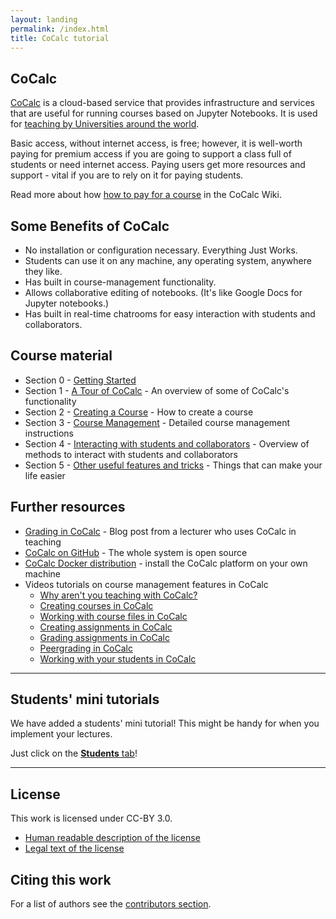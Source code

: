 ```yaml
---
layout: landing
permalink: /index.html
title: CoCalc tutorial 
---
```


## CoCalc

[CoCalc](https://cocalc.com/) is a cloud-based service that provides infrastructure and services that are useful for running courses based on Jupyter Notebooks.
It is used for [teaching by Universities around the world](https://github.com/sagemathinc/cocalc/wiki/Teaching).

Basic access, without internet access, is free; however, it is well-worth paying for premium access if you are going to support a class full of students or need internet access.
Paying users get more resources and support - vital if you are to rely on it for paying students.

Read more about how [how to pay for a course](https://github.com/sagemathinc/cocalc/wiki/prof-pay) in the CoCalc Wiki.

## Some Benefits of CoCalc

* No installation or configuration necessary. Everything Just Works.
* Students can use it on any machine, any operating system, anywhere they like.
* Has built in course-management functionality.
* Allows collaborative editing of notebooks. (It's like Google Docs for Jupyter notebooks.)
* Has built in real-time chatrooms for easy interaction with students and collaborators.

## Course material

* Section 0 - [Getting Started](./getting_started/getting_started.html)
* Section 1 - [A Tour of CoCalc](./functionality/functionality.html) - An overview of some of CoCalc's functionality
* Section 2 - [Creating a Course](./creating_a_course/creating_course.html) - How to create a course
* Section 3 - [Course Management](./course_management/course_management.html) - Detailed course management instructions
* Section 4 - [Interacting with students and collaborators](./interactions/interactions.html) - Overview of methods to interact with students and collaborators
* Section 5 - [Other useful features and tricks](./tips_and_tricks/tips_and_tricks.html) - Things that can make your life easier

## Further resources

* [Grading in CoCalc](http://www.beezers.org/blog/bb/2015/09/grading-in-sagemathcloud/) - Blog post from a lecturer who uses CoCalc in teaching
* [CoCalc on GitHub](https://github.com/sagemathinc/cocalc) - The whole system is open source
* [CoCalc Docker distribution](https://github.com/sagemathinc/cocalc-docker) - install the CoCalc platform on your own machine
* Videos tutorials on course management features in CoCalc
    * [Why aren't you teaching with CoCalc?](https://youtu.be/cq_HEzBMWNA)
    * [Creating courses in CoCalc](https://youtu.be/K2swc6NhpGg)
    * [Working with course files in CoCalc](https://youtu.be/bt-AhVlAf-U)
    * [Creating assignments in CoCalc](https://youtu.be/NqQ0y7o0XUU)
    * [Grading assignments in CoCalc](https://youtu.be/y_GX9XWTZfQ)
    * [Peergrading in CoCalc](https://youtu.be/8MagMw-ol5M)
    * [Working with your students in CoCalc](https://youtu.be/4c9RmoLRSWE)

---

## Students' mini tutorials
We have added a students' mini tutorial! This might be handy for when you implement your lectures.

Just click on the [**Students** tab](./students)!

---

## License

This work is licensed under CC-BY 3.0. 

* [Human readable description of the license](https://creativecommons.org/licenses/by/3.0/)
* [Legal text of the license](license.txt)

## Citing this work

For a list of authors see the [contributors section](https://github.com/sagemathinc/cocalc_tutorial/graphs/contributors).


